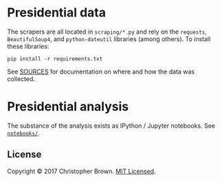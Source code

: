 # Presidential data

The scrapers are all located in `scraping/*.py` and rely on the `requests`, `BeautifulSoup4`, and `python-dateutil` libraries (among others). To install these libraries:

    pip install -r requirements.txt

See [SOURCES](SOURCES.md) for documentation on where and how the data was collected.


# Presidential analysis

The substance of the analysis exists as IPython / Jupyter notebooks. See [`notebooks/`](notebooks/).


## License

Copyright © 2017 Christopher Brown. [MIT Licensed](https://chbrown.github.io/licenses/MIT/#2017).
